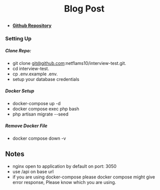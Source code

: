 # <p align="center">Blog Post</p>

- **[Github Repository](https://github.com/netflams10/interview-test)**

### Setting Up

##### Clone Repo:

- git clone git@github.com:netflams10/interview-test.git.
- cd interview-test.
- cp .env.example .env.
- setup your database credentials

##### Docker Setup
- docker-compose up -d
- docker compose exec php bash
- php artisan migrate --seed

##### Remove Docker File
- docker compose down -v

## Notes

- nginx open to application by default on port: 3050
- use /api on base url
- if you are using docker-compose please docker compose might give error response, Please know which you are using.



